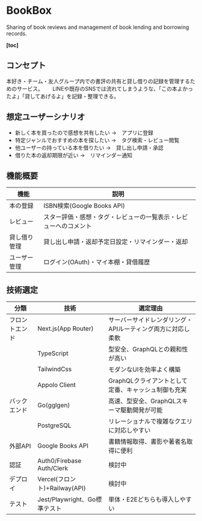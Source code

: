# BookBox
Sharing of book reviews and management of book lending and borrowing records.

__[toc]__

## コンセプト
本好き・チーム・友人グループ内での書評の共有と貸し借りの記録を管理するためのサービス。　　
LINEや既存のSNSでは流れてしまうような、「この本よかったよ」「貸してあげるよ」を記録・整理できる。

## 想定ユーザーシナリオ
- 新しく本を買ったので感想を共有したい →　アプリに登録
- 特定ジャンルでおすすめの本を探したい →　タグ検索・レビュー閲覧
- 他ユーザーの持っている本を借りたい →　貸し出し申請・承認
- 借りた本の返却期限が近い →　リマインダー通知

## 機能概要
|機能|説明|
|---|---|
|本の登録|ISBN検索(Google Books API)|
|レビュー|スター評価・感想・タグ・レビューの一覧表示・レビューへのコメント|
|貸し借り管理|貸し出し申請・返却予定日設定・リマインダー・返却|
|ユーザー管理|ログイン(OAuth)・マイ本棚・貸借履歴|

## 技術選定
|分類|技術|選定理由|
|---|---|-------|
|フロントエンド|Next.js(App Router)|サーバーサイドレンダリング・APIルーティング両方に対応し柔軟|
||TypeScript|型安全、GraphQLとの親和性が高い|
||TailwindCss|モダンなUIを効率よく構築|
||Appolo Client|GraphQLクライアントとして定番、キャッシュ制御も充実|
|バックエンド|Go(gglgen)|高速、型安全、GraphQLスキーマ駆動開発が可能|
||PostgreSQL|リレーショナルで複雑なクエリに対応しやすい|
|外部API|Google Books API|書籍情報取得、書影や著者名取得に便利|
|認証|Auth0/Firebase Auth/Clerk|検討中|
|デプロイ|Vercel(フロント)+Railway(API)|検討中|
|テスト|Jest/Playwright、Go標準テスト|単体・E2Eどちらも導入しやすい|
